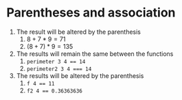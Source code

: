 # Parentheses and association

1. The result will be altered by the parenthesis
   1. $8 + 7 * 9 = 71$
   2. $(8 + 7) * 9 = 135$
2. The results will remain the same between the functions
   1. `perimeter 3 4 == 14`
   2. `perimeter2 3 4 === 14`
3. The results will be altered by the parenthesis
   1. `f 4 == 11`
   2. `f2 4 == 0.36363636`
